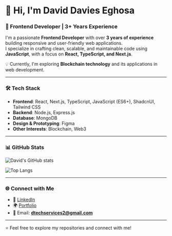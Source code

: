 # 👋 Hi, I'm David Davies Eghosa  

### 🚀 Frontend Developer | 3+ Years Experience  

I'm a passionate **Frontend Developer** with over **3 years of experience** building responsive and user-friendly web applications.  
I specialize in crafting clean, scalable, and maintainable code using **JavaScript**, with a focus on **React, TypeScript, and Next.js**.  

💡 Currently, I'm exploring **Blockchain technology** and its applications in web development.  

---

### 🛠️ Tech Stack  
- **Frontend**: React, Next.js, TypeScript, JavaScript (ES6+), ShadcnUI, Tailwind CSS  
- **Backend**: Node.js, Express.js
- **Database**: MongoDB  
- **Design & Prototyping**: Figma  
- **Other Interests**: Blockchain, Web3  

---

### 📊 GitHub Stats  

![David's GitHub stats](https://github-readme-stats.vercel.app/api?username=Dayveesptf&show_icons=true&theme=radical)  

![Top Langs](https://github-readme-stats.vercel.app/api/top-langs/?username=Dayveesptf&layout=compact&theme=radical)  

---

### 🌐 Connect with Me  
- 💼 [LinkedIn](https://www.linkedin.com/in/davies-david-7a461a257)  
- 🌍 [Portfolio](https://daviesportfolio.vercel.app)  
- 📧 Email: **dtechservices2@gmail.com**  

---

⭐️ Feel free to explore my repositories and connect with me!  
